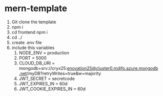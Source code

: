 # mern-template
1. Git clone the template
2. npm i
3. cd frontend npm i
4. cd ../
5. create .env file
6. include this variables
   1. NODE_ENV = production
   2. PORT = 5000
   3. CLOUD_DB_URI = mongodb+srv://cryx25:enovation25@cluster0.mdjfo.azure.mongodb.net/myDB?retryWrites=true&w=majority
   4. JWT_SECRET = secretcode
   5. JWT_EXPIRES_IN = 60d
   6. JWT_COOKIE_EXPIRES_IN = 60d